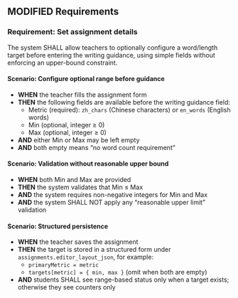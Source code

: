 ## MODIFIED Requirements
### Requirement: Set assignment details
The system SHALL allow teachers to optionally configure a word/length target before entering the writing guidance, using simple fields without enforcing an upper-bound constraint.

#### Scenario: Configure optional range before guidance
- **WHEN** the teacher fills the assignment form
- **THEN** the following fields are available before the writing guidance field:
  - Metric (required): `zh_chars` (Chinese characters) or `en_words` (English words)
  - Min (optional, integer ≥ 0)
  - Max (optional, integer ≥ 0)
- **AND** either Min or Max may be left empty
- **AND** both empty means “no word count requirement”

#### Scenario: Validation without reasonable upper bound
- **WHEN** both Min and Max are provided
- **THEN** the system validates that Min ≤ Max
- **AND** the system requires non-negative integers for Min and Max
- **AND** the system SHALL NOT apply any “reasonable upper limit” validation

#### Scenario: Structured persistence
- **WHEN** the teacher saves the assignment
- **THEN** the target is stored in a structured form under `assignments.editor_layout_json`, for example:
  - `primaryMetric = metric`
  - `targets[metric] = { min, max }` (omit when both are empty)
- **AND** students SHALL see range-based status only when a target exists; otherwise they see counters only
